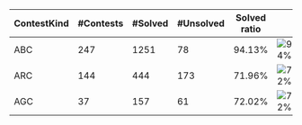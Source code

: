 | ContestKind | #Contests | #Solved | #Unsolved | Solved ratio | |
| - | - | - | - | - | - |
| ABC | 247 | 1251 | 78 | 94.13% | ![94%](https://progress-bar.dev/94?title=Solved) |
| ARC | 144 | 444 | 173 | 71.96% | ![72%](https://progress-bar.dev/72?title=Solved) |
| AGC | 37 | 157 | 61 | 72.02% | ![72%](https://progress-bar.dev/72?title=Solved) |
